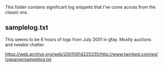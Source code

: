 This folder contains significant log snippets that I've come across from the classic era. 

## samplelog.txt

This seems to be 6 hours of logs from July 2001 in gfay. Mostly auctions and newbie chatter.

https://web.archive.org/web/20010814225335/http://www.twinked.com/eq/logparse/samplelog.txt
